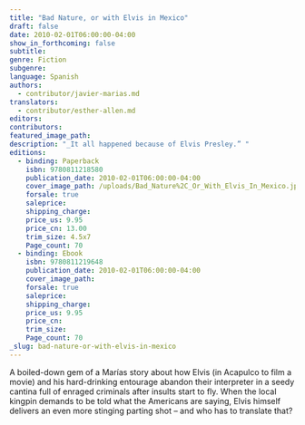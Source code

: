 ```yaml
---
title: "Bad Nature, or with Elvis in Mexico"
draft: false
date: 2010-02-01T06:00:00-04:00
show_in_forthcoming: false
subtitle:
genre: Fiction
subgenre:
language: Spanish
authors:
  - contributor/javier-marias.md
translators:
  - contributor/esther-allen.md
editors:
contributors:
featured_image_path:
description: "_It all happened because of Elvis Presley.” "
editions:
  - binding: Paperback
    isbn: 9780811218580
    publication_date: 2010-02-01T06:00:00-04:00
    cover_image_path: /uploads/Bad_Nature%2C_Or_With_Elvis_In_Mexico.jpg
    forsale: true
    saleprice:
    shipping_charge:
    price_us: 9.95
    price_cn: 13.00
    trim_size: 4.5x7
    Page_count: 70
  - binding: Ebook
    isbn: 9780811219648
    publication_date: 2010-02-01T06:00:00-04:00
    cover_image_path:
    forsale: true
    saleprice:
    shipping_charge:
    price_us: 9.95
    price_cn:
    trim_size:
    Page_count: 70
_slug: bad-nature-or-with-elvis-in-mexico
---
```


A boiled-down gem of a Marías story about how Elvis (in Acapulco to film a movie) and his hard-drinking entourage abandon their interpreter in a seedy cantina full of enraged criminals after insults start to fly. When the local kingpin demands to be told what the Americans are saying, Elvis himself delivers an even more stinging parting shot – and who has to translate that?

